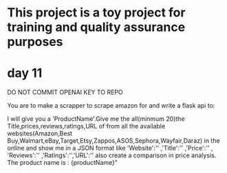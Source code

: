 # This project is a toy project for training and quality assurance purposes

# day 11

DO NOT COMMIT OPENAI KEY TO REPO

You are to make a scrapper to scrape amazon for and write a flask api to:

I will give you a 'ProductName'.Give me the all(minmum 20)the Title,prices,reviews,ratings,URL of from all the available websites(Amazon,Best Buy,Walmart,eBay,Target,Etsy,Zappos,ASOS,Sephora,Wayfair,Daraz) in the online and show me in a JSON format like 'Website':'' ,'Title':'' ,'Price':'' , 'Reviews':'' ,'Ratings':'','URL':'' also create a comparison in price analysis. The product name is : {productName}"
